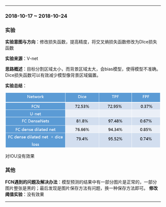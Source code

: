 ﻿
---
### 2018-10-17 ~ 2018-10-24

###  **实验** 

**实验意图与方向**：修改损失函数，提高精度，将交叉熵损失函数修改为DIce损失函数

**实验来源**：V-net

**思路概述**：目标分割区域太小，而背景区域太大，会bias模型，使得模型不准确。Dice损失函数可以有效减少模型像背景区域偏置。

**实验总结**：

![结果](./picture/jieguo.png)

对IOU没有效果
### **其他**
**FCN遇到的问题及解决办法**：模型预测的结果中有一部分图片是正常的，一部分图片整张是黑的；最后发现是图片保存方法有问题，换一种保存方法即可。
**修改阈值实验**：没有效果

---
